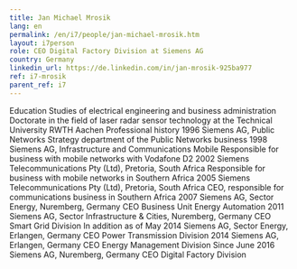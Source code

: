 ```yaml
---
title: Jan Michael Mrosik
lang: en
permalink: /en/i7/people/jan-michael-mrosik.htm
layout: i7person
role: CEO Digital Factory Division at Siemens AG
country: Germany
linkedin_url: https://de.linkedin.com/in/jan-mrosik-925ba977 
ref: i7-mrosik
parent_ref: i7
---
```


Education
Studies of electrical engineering and business administration
Doctorate in the field of laser radar sensor technology at the
Technical University RWTH Aachen
Professional history
1996
Siemens AG, Public Networks
Strategy department of the Public Networks business
1998
Siemens AG, Infrastructure and Communications Mobile
Responsible for business with mobile networks with Vodafone D2
2002
Siemens Telecommunications Pty (Ltd), Pretoria, South Africa
Responsible for business with mobile networks in Southern Africa
2005
Siemens Telecommunications Pty (Ltd), Pretoria, South Africa
CEO, responsible for communications business in Southern Africa
2007
Siemens AG, Sector Energy, Nuremberg, Germany
CEO Business Unit Energy Automation
2011
Siemens AG, Sector Infrastructure & Cities, Nuremberg, Germany
CEO Smart Grid Division
In addition as of May 2014
Siemens AG, Sector Energy, Erlangen, Germany
CEO Power Transmission Division
2014
Siemens AG, Erlangen, Germany
CEO Energy Management Division
Since June 2016
Siemens AG, Nuremberg, Germany
CEO Digital Factory Division

